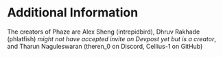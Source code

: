 # Additional Information

The creators of Phaze are Alex Sheng (intrepidbird), Dhruv Rakhade (phlatfish) *might not have accepted invite on Devpost yet but is a creator*, and Tharun Naguleswaran (theren_0 on Discord, Cellius-1 on GitHub)
